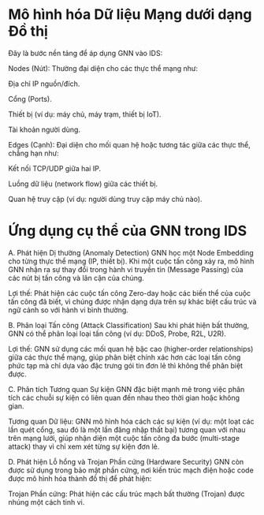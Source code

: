 # Mô hình hóa Dữ liệu Mạng dưới dạng Đồ thị
Đây là bước nền tảng để áp dụng GNN vào IDS:

Nodes (Nút): Thường đại diện cho các thực thể mạng như:

Địa chỉ IP nguồn/đích.

Cổng (Ports).

Thiết bị (ví dụ: máy chủ, máy trạm, thiết bị IoT).

Tài khoản người dùng.

Edges (Cạnh): Đại diện cho mối quan hệ hoặc tương tác giữa các thực thể, chẳng hạn như:

Kết nối TCP/UDP giữa hai IP.

Luồng dữ liệu (network flow) giữa các thiết bị.

Quan hệ truy cập (ví dụ: người dùng truy cập máy chủ nào).

# Ứng dụng cụ thể của GNN trong IDS
A. Phát hiện Dị thường (Anomaly Detection)
GNN học một Node Embedding cho từng thực thể mạng (IP, thiết bị). Khi một cuộc tấn công xảy ra, mô hình GNN nhận ra sự thay đổi trong hành vi truyền tin (Message Passing) của các nút bị tấn công và lân cận của chúng.

Lợi thế: Phát hiện các cuộc tấn công Zero-day hoặc các biến thể của cuộc tấn công đã biết, vì chúng được nhận dạng dựa trên sự khác biệt cấu trúc và ngữ cảnh so với hành vi bình thường.

B. Phân loại Tấn công (Attack Classification)
Sau khi phát hiện bất thường, GNN có thể phân loại loại tấn công (ví dụ: DDoS, Probe, R2L, U2R).

Lợi thế: GNN sử dụng các mối quan hệ bậc cao (higher-order relationships) giữa các thực thể mạng, giúp phân biệt chính xác hơn các loại tấn công phức tạp mà chỉ dựa vào đặc trưng gói tin đơn lẻ thì không thể phân biệt được.

C. Phân tích Tương quan Sự kiện
GNN đặc biệt mạnh mẽ trong việc phân tích các chuỗi sự kiện có liên quan đến nhau theo thời gian hoặc không gian.

Tương quan Dữ liệu: GNN mô hình hóa cách các sự kiện (ví dụ: một loạt các lần quét cổng, sau đó là một lần đăng nhập thất bại) tương quan với nhau trên mạng lưới, giúp nhận diện một cuộc tấn công đa bước (multi-stage attack) thay vì chỉ xem xét từng sự kiện đơn lẻ.

D. Phát hiện Lỗ hổng và Trojan Phần cứng (Hardware Security)
GNN còn được sử dụng trong bảo mật phần cứng, nơi kiến trúc mạch điện hoặc code được mô hình hóa thành đồ thị để phát hiện:

Trojan Phần cứng: Phát hiện các cấu trúc mạch bất thường (Trojan) được nhúng một cách tinh vi.